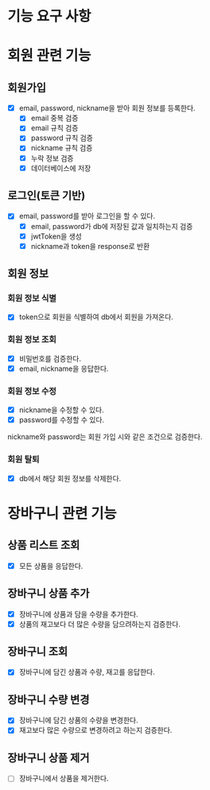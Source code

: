 # 기능 요구 사항

# 회원 관련 기능
## 회원가입

- [x]  email, password, nickname을 받아 회원 정보를 등록한다.
   - [x]  email 중복 검증
   - [x]  email 규칙 검증
   - [x]  password 규칙 검증
   - [x]  nickname 규칙 검증
   - [x]  누락 정보 검증
   - [x]  데이터베이스에 저장
   
## 로그인(토큰 기반)

- [x]  email, password를 받아 로그인을 할 수 있다.
   - [x]  email, password가 db에 저장된 값과 일치하는지 검증
   - [x]  jwtToken을 생성
   - [x]  nickname과 token을 response로 반환

## 회원 정보

### 회원 정보 식별

- [x]  token으로 회원을 식별하여 db에서 회원을 가져온다.

### 회원 정보 조회

- [x]  비밀번호를 검증한다.
- [x]  email, nickname을 응답한다.

### 회원 정보 수정

- [x]  nickname을 수정할 수 있다.
- [x]  password를 수정할 수 있다.

nickname와 password는 회원 가입 시와 같은 조건으로 검증한다.

### 회원 탈퇴

- [x]  db에서 해당 회원 정보를 삭제한다.

# 장바구니 관련 기능

## 상품 리스트 조회
- [x] 모든 상품을 응답한다.

## 장바구니 상품 추가
- [x] 장바구니에 상품과 담을 수량을 추가한다.
- [x] 상품의 재고보다 더 많은 수량을 담으려하는지 검증한다.

## 장바구니 조회
- [x] 장바구니에 담긴 상품과 수량, 재고를 응답한다.

## 장바구니 수량 변경
- [x] 장바구니에 담긴 상품의 수량을 변경한다.
- [x] 재고보다 많은 수량으로 변경하려고 하는지 검증한다.

## 장바구니 상품 제거
- [ ] 장바구니에서 상품을 제거한다.
